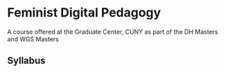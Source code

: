 # Feminist Digital Pedagogy
 A course offered at the Graduate Center, CUNY as part of the DH Masters and WGS Masters
 ## Syllabus
